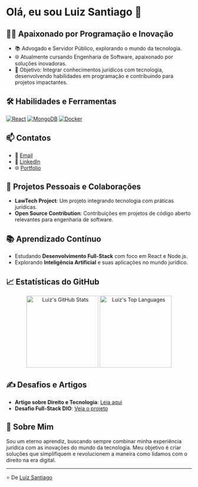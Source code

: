 # Olá, eu sou Luiz Santiago 👋

## 👨‍💻 Apaixonado por Programação e Inovação

- 📚 Advogado e Servidor Público, explorando o mundo da tecnologia.
- 🌐 Atualmente cursando Engenharia de Software, apaixonado por soluções inovadoras.
- 🎯 Objetivo: Integrar conhecimentos jurídicos com tecnologia, desenvolvendo habilidades em programação e contribuindo para projetos impactantes.

## 🛠️ Habilidades e Ferramentas

<p>
  <!-- Badges existentes -->
  <!-- Novos Badges -->
  <a href="#"><img alt="React" src="https://img.shields.io/badge/-React-61DAFB?style=for-the-badge&logo=react&logoColor=black" /></a>
  <a href="#"><img alt="MongoDB" src="https://img.shields.io/badge/-MongoDB-47A248?style=for-the-badge&logo=mongodb&logoColor=white" /></a>
  <a href="#"><img alt="Docker" src="https://img.shields.io/badge/-Docker-2496ED?style=for-the-badge&logo=docker&logoColor=white" /></a>
</p>

## 📫 Contatos

- 📧 [Email](mailto:seuemail@example.com)
- 🔗 [LinkedIn](https://www.linkedin.com/in/seuperfil)
- 🌐 [Portfolio](https://www.craftdev.com.br/)

## 🌟 Projetos Pessoais e Colaborações

- **LawTech Project**: Um projeto integrando tecnologia com práticas jurídicas.
- **Open Source Contribution**: Contribuições em projetos de código aberto relevantes para engenharia de software.

## 📚 Aprendizado Contínuo

- Estudando **Desenvolvimento Full-Stack** com foco em React e Node.js.
- Explorando **Inteligência Artificial** e suas aplicações no mundo jurídico.

## 📈 Estatísticas do GitHub

<p align="center">
  <a href="#"><img alt="Luiz's GitHub Stats" src="https://github-readme-stats.vercel.app/api?username=luizsant&show_icons=true&theme=dark" height="195px" /></a>
  <a href="#"><img alt="Luiz's Top Languages" src="https://github-readme-stats.vercel.app/api/top-langs/?username=luizsant&theme=dark&layout=compact" height="195px" /></a>
</p>

## ✍️ Desafios e Artigos

- **Artigo sobre Direito e Tecnologia**: [Leia aqui](#)
- **Desafio Full-Stack DIO**: [Veja o projeto](#)

## 📖 Sobre Mim

Sou um eterno aprendiz, buscando sempre combinar minha experiência jurídica com as inovações do mundo da tecnologia. Meu objetivo é criar soluções que simplifiquem e revolucionem a maneira como lidamos com o direito na era digital.

---

⭐️ De [Luiz Santiago](https://github.com/luizsant)
